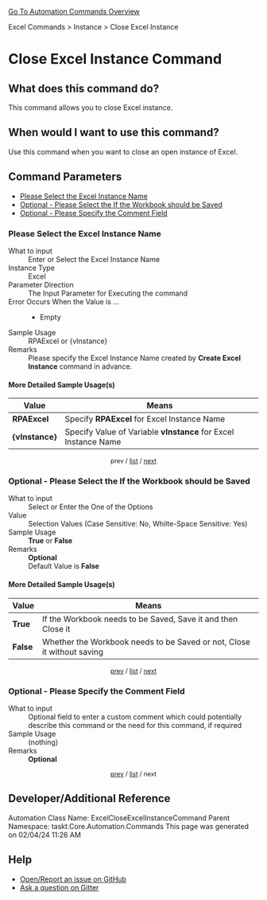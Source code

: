 <!--TITLE: Close Excel Instance Command -->
<!-- SUBTITLE: a command in the Excel Commands group. -->
[Go To Automation Commands Overview](/automation-commands.md)


Excel Commands &gt; Instance &gt; Close Excel Instance


# Close Excel Instance Command


## What does this command do?
This command allows you to close Excel instance.


## When would I want to use this command?
Use this command when you want to close an open instance of Excel.


<a id="param_list"></a>
## Command Parameters
- [Please Select the Excel Instance Name](#param_0)
- [Optional - Please Select the If the Workbook should be Saved](#param_1)
- [Optional - Please Specify the Comment Field](#param_2)


<a id="param_0"></a>
### Please Select the Excel Instance Name


<dl>
<dt>What to input</dt><dd>Enter or Select the Excel Instance Name</dd>
<dt>Instance Type</dt><dd>Excel</dd>
<dt>Parameter Direction</dt><dd>The Input Parameter for Executing the command</dd>
<dt>Error Occurs When the Value is ...</dt><dd><ul>
<li>Empty</li>
</ul></dd>
<dt>Sample Usage</dt><dd>RPAExcel or {vInstance}</dd>
<dt>Remarks</dt><dd>Please specify the Excel Instance Name created by <strong>Create Excel Instance</strong> command in advance.</dd>
</dl>




#### More Detailed Sample Usage(s)
| Value | Means |
|---|---|
| <strong>RPAExcel</strong> | Specify **RPAExcel** for Excel Instance Name |
| <strong>{vInstance}</strong> | Specify Value of Variable **vInstance** for Excel Instance Name |


<div style="font-size: 90%; text-align: center">


prev / [list](#param_list) / [next](#param_1)


</div>


<a id="param_1"></a>
### Optional - Please Select the If the Workbook should be Saved


<dl>
<dt>What to input</dt><dd>Select or Enter the One of the Options</dd>
<dt>Value</dt><dd>Selection Values (Case Sensitive: No, Whilte-Space Sensitive: Yes)</dd>
<dt>Sample Usage</dt><dd><strong>True</strong> or  <strong>False</strong></dd>
<dt>Remarks</dt><dd><strong>Optional</strong><br>Default Value is <strong>False</strong></dd>
</dl>




#### More Detailed Sample Usage(s)
| Value | Means |
|---|---|
| <strong>True</strong> | If the Workbook needs to be Saved, Save it and then Close it |
| <strong>False</strong> | Whether the Workbook needs to be Saved or not, Close it without saving |


<div style="font-size: 90%; text-align: center">


[prev](#param_1) / [list](#param_list) / [next](#param_2)


</div>


<a id="param_2"></a>
### Optional - Please Specify the Comment Field


<dl>
<dt>What to input</dt><dd>Optional field to enter a custom comment which could potentially describe this command or the need for this command, if required</dd>
<dt>Sample Usage</dt><dd>(nothing)</dd>
<dt>Remarks</dt><dd><strong>Optional</strong><br></dd>
</dl>




<div style="font-size: 90%; text-align: center">


[prev](#param_2) / [list](#param_list) / next


</div>


## Developer/Additional Reference
Automation Class Name: ExcelCloseExcelInstanceCommand
Parent Namespace: taskt.Core.Automation.Commands
This page was generated on 02/04/24 11:26 AM


## Help
- [Open/Report an issue on GitHub](https://github.com/rcktrncn/taskt/issues/new)
- [Ask a question on Gitter](https://gitter.im/taskt-rpa/Lobby)
